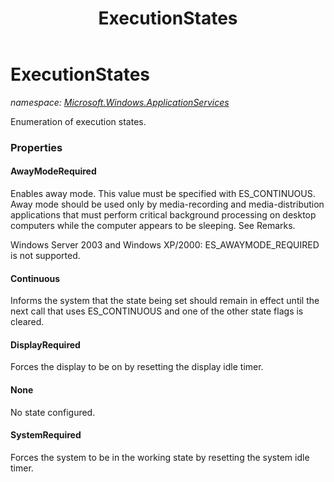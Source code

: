﻿---
title: ExecutionStates
---

# ExecutionStates
_namespace: [Microsoft.Windows.ApplicationServices](N-Microsoft.Windows.ApplicationServices.html)_

Enumeration of execution states.



### Properties

#### AwayModeRequired
Enables away mode. This value must be specified with ES_CONTINUOUS.
 Away mode should be used only by media-recording and media-distribution applications that must perform critical background processing on desktop computers while the computer appears to be sleeping. See Remarks.
 
 Windows Server 2003 and Windows XP/2000: ES_AWAYMODE_REQUIRED is not supported.
#### Continuous
Informs the system that the state being set should remain in effect until the next call that uses ES_CONTINUOUS and one of the other state flags is cleared.
#### DisplayRequired
Forces the display to be on by resetting the display idle timer.
#### None
No state configured.
#### SystemRequired
Forces the system to be in the working state by resetting the system idle timer.

